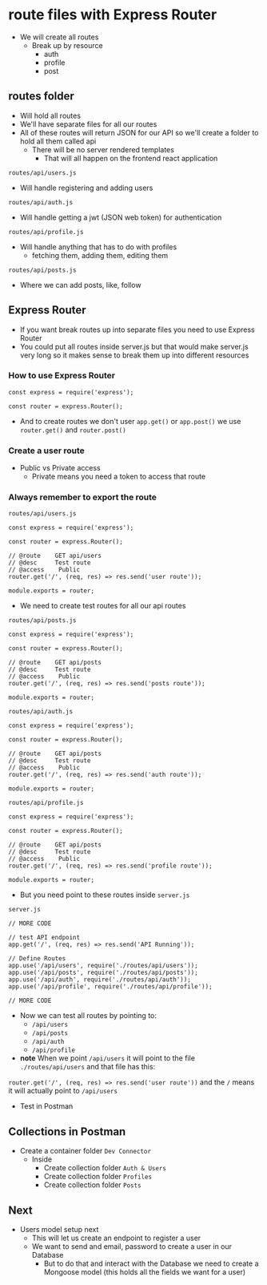 # route files with Express Router
* We will create all routes
    -  Break up by resource
        +  auth
        +  profile
        +  post

## routes folder
* Will hold all routes
* We'll have separate files for all our routes
* All of these routes will return JSON for our API so we'll create a folder to hold all them called api
    - There will be no server rendered templates
        + That will all happen on the frontend react application


`routes/api/users.js`

* Will handle registering and adding users

`routes/api/auth.js`

* Will handle getting a jwt (JSON web token) for authentication
 
`routes/api/profile.js`
 
* Will handle anything that has to do with profiles
    - fetching them, adding them, editing them

`routes/api/posts.js`

* Where we can add posts, like, follow

## Express Router
* If you want break routes up into separate files you need to use Express Router
* You could put all routes inside server.js but that would make server.js very long so it makes sense to break them up into different resources

### How to use Express Router
```
const express = require('express');

const router = express.Router();
```

* And to create routes we don't user `app.get()` or `app.post()` we use `router.get()` and `router.post()`

### Create a user route
* Public vs Private access
    - Private means you need a token to access that route

### Always remember to export the route
`routes/api/users.js`

```
const express = require('express');

const router = express.Router();

// @route    GET api/users
// @desc     Test route
// @access    Public
router.get('/', (req, res) => res.send('user route'));

module.exports = router;
```

* We need to create test routes for all our api routes

`routes/api/posts.js`

```
const express = require('express');

const router = express.Router();

// @route    GET api/posts
// @desc     Test route
// @access    Public
router.get('/', (req, res) => res.send('posts route'));

module.exports = router;
```

`routes/api/auth.js`

```
const express = require('express');

const router = express.Router();

// @route    GET api/posts
// @desc     Test route
// @access    Public
router.get('/', (req, res) => res.send('auth route'));

module.exports = router;
```

`routes/api/profile.js`

```
const express = require('express');

const router = express.Router();

// @route    GET api/posts
// @desc     Test route
// @access    Public
router.get('/', (req, res) => res.send('profile route'));

module.exports = router;
```

* But you need point to these routes inside `server.js`

`server.js`

```
// MORE CODE

// test API endpoint
app.get('/', (req, res) => res.send('API Running'));

// Define Routes
app.use('/api/users', require('./routes/api/users'));
app.use('/api/posts', require('./routes/api/posts'));
app.use('/api/auth', require('./routes/api/auth'));
app.use('/api/profile', require('./routes/api/profile'));

// MORE CODE
```

* Now we can test all routes by pointing to:
    - `/api/users`
    - `/api/posts`
    - `/api/auth`
    - `/api/profile`
* **note** When we point `/api/users` it will point to the file `./routes/api/users` and that file has this:

`router.get('/', (req, res) => res.send('user route'))` and the `/` means it will actually point to `/api/users`

* Test in Postman

## Collections in Postman
* Create a container folder `Dev Connector`
    - Inside
        + Create collection folder `Auth & Users`
        + Create collection folder `Profiles`
        + Create collection folder `Posts`

## Next
* Users model setup next
    - This will let us create an endpoint to register a user
    - We want to send and email, password to create a user in our Database
        + But to do that and interact with the Database we need to create a Mongoose model (this holds all the fields we want for a user)

